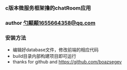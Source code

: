 ### c版本微服务框架撸的chatRoom应用  
### author 勺颠颠1655664358@qq.com         
### 安装方法          
- 编辑好database文件，修改前端的相应代码   
- build目录内部构建项目即可运行   
- thanks for github and https://github.com/boazsegev
